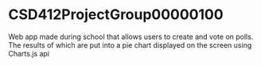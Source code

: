 # CSD412ProjectGroup00000100

Web app made during school that allows users to create and vote on polls. The results of which are put into a pie chart displayed on the screen using Charts.js api
